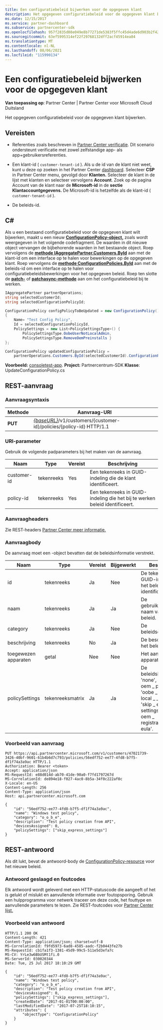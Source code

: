 ```yaml
---
title: Een configuratiebeleid bijwerken voor de opgegeven klant
description: Het opgegeven configuratiebeleid voor de opgegeven klant bijwerken.
ms.date: 12/15/2017
ms.service: partner-dashboard
ms.subservice: partnercenter-sdk
ms.openlocfilehash: 957f2835d08e049e8b77271de5383f5ffc45d4ade6d903b2f42757dd4e707a05
ms.sourcegitcommit: 63ef5995314ef22f29768132dff2acf45914ea84
ms.translationtype: MT
ms.contentlocale: nl-NL
ms.lasthandoff: 08/06/2021
ms.locfileid: "115990134"
---
```

# <a name="update-a-configuration-policy-for-the-specified-customer"></a>Een configuratiebeleid bijwerken voor de opgegeven klant

**Van toepassing op**: Partner Center | Partner Center voor Microsoft Cloud Duitsland

Het opgegeven configuratiebeleid voor de opgegeven klant bijwerken.

## <a name="prerequisites"></a>Vereisten

- Referenties zoals beschreven in [Partner Center verificatie](partner-center-authentication.md). Dit scenario ondersteunt verificatie met zowel zelfstandige app- als app+gebruikersreferenties.

- Een klant-id ( `customer-tenant-id` ). Als u de id van de klant niet weet, kunt u deze op zoeken in het Partner Center [dashboard](https://partner.microsoft.com/dashboard). Selecteer **CSP** in Partner Center menu, gevolgd door **Klanten.** Selecteer de klant in de lijst met klanten en selecteer vervolgens **Account**. Zoek op de pagina Account van de klant naar de **Microsoft-id** in de **sectie Klantaccountgegevens.** De Microsoft-id is hetzelfde als de klant-id ( `customer-tenant-id` ).

- De beleids-id.

## <a name="c"></a>C\#

Als u een bestaand configuratiebeleid voor de opgegeven klant wilt bijwerken, maakt u een nieuw [**ConfigurationPolicy-object,**](/dotnet/api/microsoft.store.partnercenter.models.devicesdeployment.configurationpolicy) zoals wordt weergegeven in het volgende codefragment. De waarden in dit nieuwe object vervangen de bijbehorende waarden in het bestaande object. Roep vervolgens de [**methode IAggregatePartner.Customers.ById**](/dotnet/api/microsoft.store.partnercenter.customers.icustomercollection.byid) aan met de klant-id om een interface op te halen voor bewerkingen op de opgegeven klant. Roep vervolgens de [**methode ConfigurationPolicies.ById**](/dotnet/api/microsoft.store.partnercenter.devicesdeployment.iconfigurationpolicycollection.byid) aan met de beleids-id om een interface op te halen voor configuratiebeleidsbewerkingen voor het opgegeven beleid. Roep ten slotte de [**patch-**](/dotnet/api/microsoft.store.partnercenter.devicesdeployment.iconfigurationpolicy.patch) of [**patchasync-methode**](/dotnet/api/microsoft.store.partnercenter.devicesdeployment.iconfigurationpolicy.patchasync) aan om het configuratiebeleid bij te werken.

``` csharp
IAggregatePartner partnerOperations;
string selectedCustomerId;
string selectedConfigurationPolicyId;

ConfigurationPolicy configPolicyToBeUpdated = new ConfigurationPolicy()
{
    Name= "Test Config Policy",
    Id = selectedConfigurationPolicyId,
    PolicySettings = new List<PolicySettingsType>() {
        PolicySettingsType.OobeUserNotLocalAdmin,
        PolicySettingsType.RemoveOemPreinstalls }
};

ConfigurationPolicy updatedConfigurationPolicy =
    partnerOperations.Customers.ById(selectedCustomerId).ConfigurationPolicies.ById(selectedConfigurationPolicyId).Patch(configPolicyToBeUpdated);
```

**Voorbeeld:** [consoletest-app](console-test-app.md). **Project:** Partnercentrum-SDK **Klasse**: UpdateConfigurationPolicy.cs

## <a name="rest-request"></a>REST-aanvraag

### <a name="request-syntax"></a>Aanvraagsyntaxis

| Methode  | Aanvraag-URI                                                                                          |
|---------|------------------------------------------------------------------------------------------------------|
| **PUT** | [*{baseURL}*](partner-center-rest-urls.md)/v1/customers/{customer-id}/policies/{policy-id} HTTP/1.1 |

### <a name="uri-parameter"></a>URI-parameter

Gebruik de volgende padparameters bij het maken van de aanvraag.

| Naam        | Type   | Vereist | Beschrijving                                                   |
|-------------|--------|----------|---------------------------------------------------------------|
| customer-id | tekenreeks | Yes      | Een tekenreeks in GUID-indeling die de klant identificeert.         |
| policy-id   | tekenreeks | Yes      | Een tekenreeks in GUID-indeling die het bij te werken beleid identificeert. |

### <a name="request-headers"></a>Aanvraagheaders

Zie REST-headers [Partner Center meer informatie.](headers.md)

### <a name="request-body"></a>Aanvraagbody

De aanvraag moet een -object bevatten dat de beleidsinformatie verstrekt.

| Naam            | Type             | Vereist | Bijgewerkt | Beschrijving                                                                                                                                              |
|-----------------|------------------|----------|-----------|----------------------------------------------------------------------------------------------------------------------------------------------------------|
| id              | tekenreeks           | Ja      | Nee        | De tekenreeks in GUID-indeling die het beleid identificeert.                                                                                                    |
| naam            | tekenreeks           | Ja      | Ja       | De gebruiksvriendelijke naam van het beleid.                                                                                                                         |
| category        | tekenreeks           | Ja      | Nee        | De beleidscategorie.                                                                                                                                     |
| beschrijving     | tekenreeks           | No       | Ja       | De beschrijving van het beleid.                                                                                                                                  |
| toegewezen apparaten | getal           | Nee       | Nee        | Het aantal apparaten.                                                                                                                                   |
| policySettings  | tekenreeksmatrix | Ja      | Ja       | De beleidsinstellingen: 'none', 'remove \_ oem \_ preinstalls', 'oobe \_ user not local \_ \_ \_ admin', 'skip \_ express \_ settings','skip \_ oem \_ registration,'skip \_ eula'. |

### <a name="request-example"></a>Voorbeeld van aanvraag

```http
PUT https://api.partnercenter.microsoft.com/v1/customers/47021739-3426-40bf-9601-61b4b6d7c793/policies/56edf752-ee77-4fd8-b7f5-df1f74a3a9ac HTTP/1.1
Authorization: Bearer <token>
Accept: application/json
MS-RequestId: e88d014d-ab70-41de-90a0-f7fd1797267d
MS-CorrelationId: de894e18-f027-4ac0-8b5a-34f0c222af0c
X-Locale: en-US
Content-Length: 256
Content-Type: application/json
Host: api.partnercenter.microsoft.com

{
    "id": "56edf752-ee77-4fd8-b7f5-df1f74a3a9ac",
    "name": "Windows test policy",
    "category": "o_o_b_e",
    "description": "Test policy creation from API",
    "devicesAssigned": 0,
    "policySettings": ["skip_express_settings"]
}
```

## <a name="rest-response"></a>REST-antwoord

Als dit lukt, bevat de antwoord-body de [ConfigurationPolicy-resource](device-deployment-resources.md#configurationpolicy) voor het nieuwe beleid.

### <a name="response-success-and-error-codes"></a>Antwoord geslaagd en foutcodes

Elk antwoord wordt geleverd met een HTTP-statuscode die aangeeft of het is gelukt of mislukt en aanvullende informatie over foutopsporing. Gebruik een hulpprogramma voor netwerk traceer om deze code, het fouttype en aanvullende parameters te lezen. Zie REST-foutcodes voor [Partner Center lijst.](error-codes.md)

### <a name="response-example"></a>Voorbeeld van antwoord

```http
HTTP/1.1 200 OK
Content-Length: 421
Content-Type: application/json; charset=utf-8
MS-CorrelationId: f9fd5973-6ad8-4585-aadc-f2b0443fe27b
MS-RequestId: cb1fa1f3-1381-45d9-99c5-511e5d3efa7c
MS-CV: YrLe3w6BbUSMt1fi.0
MS-ServerId: 030020344
Date: Tue, 25 Jul 2017 18:10:29 GMT

{
    "id": "56edf752-ee77-4fd8-b7f5-df1f74a3a9ac",
    "name": "Windows test policy",
    "category": "o_o_b_e",
    "description": "Test policy creation from API",
    "devicesAssigned": 0,
    "policySettings": ["skip_express_settings"],
    "createdDate": "2017-01-01T00:00:00",
    "lastModifiedDate": "2017-07-25T18:10:15",
    "attributes": {
        "objectType": "ConfigurationPolicy"
    }
}
```
